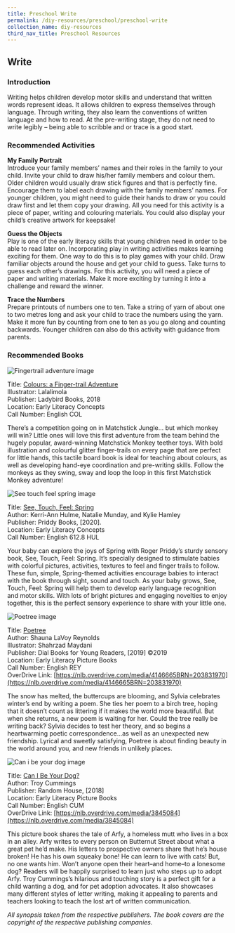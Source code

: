 ```yaml
---
title: Preschool Write
permalink: /diy-resources/preschool/preschool-write
collection_name: diy-resources
third_nav_title: Preschool Resources
---
```


## **Write**

### **Introduction**

Writing helps children develop motor skills and understand that written words represent ideas. It allows children to express themselves through language. Through writing, they also learn the conventions of written language and how to read. At the pre-writing stage, they do not need to write legibly – being able to scribble and or trace is a good start.

### **Recommended Activities**

**My Family Portrait** <br>
Introduce your family members’ names and their roles in the family to your child. Invite your child to draw his/her family members and colour them. Older children would usually draw stick figures and that is perfectly fine. Encourage them to label each drawing with the family members’ names. For younger children, you might need to guide their hands to draw or you could draw first and let them copy your drawing. All you need for this activity is a piece of paper, writing and colouring materials. You could also display your child’s creative artwork for keepsake!

**Guess the Objects** <br>
Play is one of the early literacy skills that young children need in order to be able to read later on. Incorporating play in writing activities makes learning exciting for them. One way to do this is to play games with your child. Draw familiar objects around the house and get your child to guess. Take turns to guess each other’s drawings. For this activity, you will need a piece of paper and writing materials. Make it more exciting by turning it into a challenge and reward the winner.

**Trace the Numbers** <br>
Prepare printouts of numbers one to ten. Take a string of yarn of about one to two metres long and ask your child to trace the numbers using the yarn. Make it more fun by counting from one to ten as you go along and counting backwards. Younger children can also do this activity with guidance from parents.

### **Recommended Books**

![Fingertrail adventure image](/images/diyresources/preschool/a-finger-trail-adventure.jpg)

Title: [Colours: a Finger-trail Adventure](https://catalogue.nlb.gov.sg/cgi-bin/spydus.exe/ENQ/WPAC/BIBENQ?SETLVL=1&BRN=203770791) <br>
Illustrator: Lalalimola <br>
Publisher: Ladybird Books, 2018 <br>
Location: Early Literacy Concepts <br>
Call Number: English COL <br>

There’s a competition going on in Matchstick Jungle… but which monkey will win? Little ones will love this first adventure from the team behind the hugely popular, award-winning Matchstick Monkey teether toys. With bold illustration and colourful glitter finger-trails on every page that are perfect for little hands, this tactile board book is ideal for teaching about colours, as well as developing hand-eye coordination and pre-writing skills. Follow the monkeys as they swing, sway and loop the loop in this first Matchstick Monkey adventure!

![See touch feel spring image](/images/diyresources/preschool/see-touch-feel-spring.jpg)

Title: [See, Touch, Feel: Spring](https://catalogue.nlb.gov.sg/cgi-bin/spydus.exe/ENQ/WPAC/BIBENQ?SETLVL=1&BRN=204094431) <br>
Author: Kerri-Ann Hulme, Natalie Munday, and Kylie Hamley <br>
Publisher: Priddy Books, \[2020\]. <br>
Location: Early Literacy Concepts <br>
Call Number: English 612.8 HUL <br>

Your baby can explore the joys of Spring with Roger Priddy’s sturdy sensory book, See, Touch, Feel: Spring. It’s specially designed to stimulate babies with colorful pictures, activities, textures to feel and finger trails to follow. These fun, simple, Spring-themed activities encourage babies to interact with the book through sight, sound and touch. As your baby grows, See, Touch, Feel: Spring will help them to develop early language recognition and motor skills. With lots of bright pictures and engaging novelties to enjoy together, this is the perfect sensory experience to share with your little one.

![Poetree image](/images/diyresources/preschool/poetree.jpg)

Title: [Poetree](https://catalogue.nlb.gov.sg/cgi-bin/spydus.exe/ENQ/WPAC/BIBENQ?SETLVL=1&BRN=203831970) <br>
Author: Shauna LaVoy Reynolds <br>
Illustrator: Shahrzad Maydani <br>
Publisher: Dial Books for Young Readers, \[2019\] ©2019 <br>
Location: Early Literacy Picture Books <br>
Call Number: English REY <br>
OverDrive Link: [https://nlb.overdrive.com/media/4146665BRN=203831970](https://nlb.overdrive.com/media/4146665BRN=203831970) <br>

The snow has melted, the buttercups are blooming, and Sylvia celebrates winter’s end by writing a poem. She ties her poem to a birch tree, hoping that it doesn’t count as littering if it makes the world more beautiful. But when she returns, a new poem is waiting for her. Could the tree really be writing back? Sylvia decides to test her theory, and so begins a heartwarming poetic correspondence…as well as an unexpected new friendship. Lyrical and sweetly satisfying, Poetree is about finding beauty in the world around you, and new friends in unlikely places.

![Can i be your dog image](/images/diyresources/preschool/can-i-be-your-dog.jpg)

Title: [Can I Be Your Dog?](https://catalogue.nlb.gov.sg/cgi-bin/spydus.exe/ENQ/WPAC/BIBENQ?SETLVL=1&BRN=203114898) <br>
Author: Troy Cummings <br>
Publisher: Random House, \[2018\] <br>
Location: Early Literacy Picture Books <br>
Call Number: English CUM <br>
OverDrive Link: [https://nlb.overdrive.com/media/3845084](https://nlb.overdrive.com/media/3845084) <br>

This picture book shares the tale of Arfy, a homeless mutt who lives in a box in an alley. Arfy writes to every person on Butternut Street about what a great pet he’d make. His letters to prospective owners share that he’s house broken! He has his own squeaky bone! He can learn to live with cats! But, no one wants him. Won’t anyone open their heart–and home–to a lonesome dog? Readers will be happily surprised to learn just who steps up to adopt Arfy. Troy Cummings’s hilarious and touching story is a perfect gift for a child wanting a dog, and for pet adoption advocates. It also showcases many different styles of letter writing, making it appealing to parents and teachers looking to teach the lost art of written communication.

_All synopsis taken from the respective publishers. The book covers are the copyright of the respective publishing companies._
